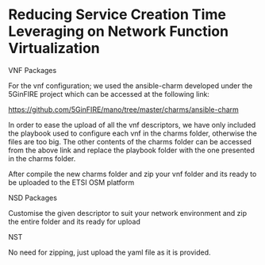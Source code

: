 # Reducing Service Creation Time Leveraging on Network Function Virtualization

VNF Packages

For the vnf configuration; we used the ansible-charm developed under the 5GinFIRE project 
which can be accessed at the following link:

https://github.com/5GinFIRE/mano/tree/master/charms/ansible-charm

In order to ease the upload of all the vnf descriptors, we have only included the playbook used to configure each vnf 
in the charms folder, otherwise the files are too big. The other contents of the charms folder can be accessed from
the above link and replace the playbook folder with the one presented in the charms folder.

After compile the new charms folder and zip your vnf folder and its ready to be uploaded to the ETSI OSM platform


NSD Packages

Customise the given descriptor to suit your network environment and zip the entire folder and its ready for upload

NST

No need for zipping, just upload the yaml file as it is provided.
